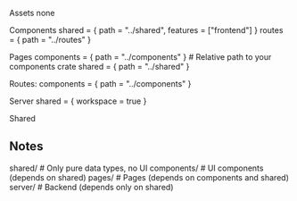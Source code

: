 <!-- @format -->

Assets
none

Components
shared = { path = "../shared", features = ["frontend"] }
routes = { path = "../routes" }

Pages
components = { path = "../components" } # Relative path to your components crate
shared = { path = "../shared" }

Routes:
components = { path = "../components" }

Server
shared = { workspace = true }

Shared

## Notes

shared/ # Only pure data types, no UI
components/ # UI components (depends on shared)
pages/ # Pages (depends on components and shared)
server/ # Backend (depends only on shared)
